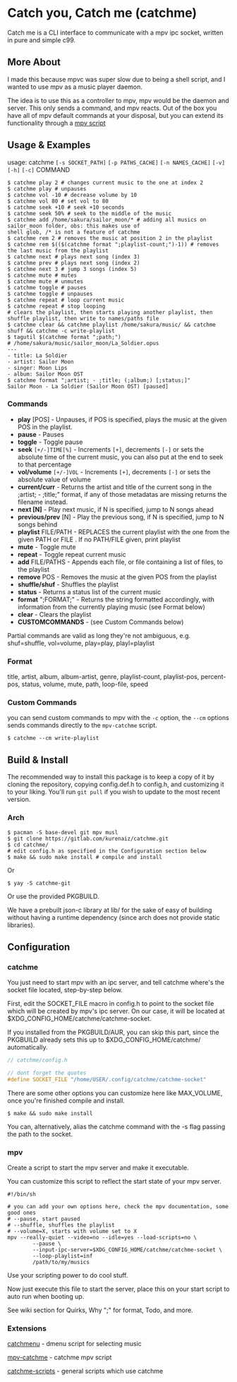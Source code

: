 # Catch you, Catch me (catchme)

Catch me is a CLI interface to communicate with a mpv ipc socket, written in pure and simple c99.

## More About
I made this because mpvc was super slow due to being a shell script, and I wanted to use mpv as a 
music player daemon.

The idea is to use this as a controller to mpv, mpv would be the daemon and server. This only sends 
a command, and mpv reacts. Out of the box you have all of mpv default commands at your disposal, 
but you can extend its functionality through a [mpv script](https://gitlab.com/kurenaiz/mpv-catchme) 

## Usage & Examples
usage: catchme `[-s SOCKET_PATH]` `[-p PATHS_CACHE]` `[-n NAMES_CACHE]` `[-v]` `[-h]` `[-c]` COMMAND
```shell
$ catchme play 2 # changes current music to the one at index 2
$ catchme play # unpauses
$ catchme vol -10 # decrease volume by 10
$ catchme vol 80 # set vol to 80
$ catchme seek +10 # seek +10 seconds
$ catchme seek 50% # seek to the middle of the music
$ catchme add /home/sakura/sailor_moon/* # adding all musics on sailor_moon folder, obs: this makes use of 
shell glob, /* is not a feature of catchme
$ catchme rem 2 # removes the music at position 2 in the playlist
$ catchme rem $(($(catchme format ";playlist-count;")-1)) # removes the last music from the playlist
$ catchme next # plays next song (index 3)
$ catchme prev # plays next song (index 2)
$ catchme next 3 # jump 3 songs (index 5)
$ catchme mute # mutes
$ catchme mute # unmutes
$ catchme toggle # pauses
$ catchme toggle # unpauses
$ catchme repeat # loop current music
$ catchme repeat # stop looping
# clears the playlist, then starts playing another playlist, then shuffle playlist, then write to names/paths file
$ catchme clear && catchme playlist /home/sakura/music/ && catchme shuff && catchme -c write-playlist
$ tagutil $(catchme format ";path;")
# /home/sakura/music/sailor_moon/La_Soldier.opus
---
- title: La Soldier
- artist: Sailor Moon
- singer: Moon Lips
- album: Sailor Moon OST
$ catchme format ";artist; - ;title; (;album;) [;status;]"
Sailor Moon - La Soldier (Sailor Moon OST) [paused]
```

### Commands
- **play** [POS] - Unpauses, if POS is specified, plays the music at the given POS in the playlist.
- **pause** - Pauses
- **toggle** - Toggle pause
- **seek** `[+/-]TIME[%]` - Increments `[+]`, decrements `[-]` or sets the absolute time of the 
current music, you can also put
  at the end to seek to that percentage
- **vol/volume** `[+/-]VOL` - Increments `[+]`, decrements `[-]` or sets the absolute value of volume
- **current/curr** - Returns the artist and title of the current song in the ;artist; - ;title;" format,
if any of those metadatas are missing
  returns the filename instead.
- **next [N]** - Play next music, if N is specified, jump to N songs ahead
- **previous/prev** [N] - Play the previous song, if N is specified, jump to N songs behind
- **playlist** FILE/PATH - REPLACES the current playlist with the one from the given PATH or FILE
. If no PATH/FILE given, print playlist
- **mute** - Toggle mute
- **repeat** - Toggle repeat current music
- **add** FILE/PATHS - Appends each file, or file containing a list of files, to the playlist
- **remove** POS - Removes the music at the given POS from the playlist
- **shuffle/shuf** - Shuffles the playlist
- **status** - Returns a status list of the current music
- **format** ";FORMAT;" - Returns the string formatted accordingly, with information from the currently
playing music (see Format below)
- **clear** - Clears the playlist
- **CUSTOMCOMMANDS** - (see Custom Commands below)

Partial commands are valid as long they're not ambiguous, e.g. shuf=shuffle, vol=volume, play=play,
playl=playlist

### Format
title, artist, album, album-artist,
genre, playlist-count, playlist-pos, percent-pos,
status, volume, mute, path, loop-file, speed

### Custom Commands
you can send custom commands to mpv with the `-c` option, the `--cm` options sends commands directly to
the `mpv-catchme` script.

```shell
$ catchme --cm write-playlist
```


## Build & Install
The recommended way to install this package is to keep a copy of it by cloning the repository, copying
config.def.h to config.h, and customizing it to your liking. You'll run `git pull` if you wish to update 
to the most recent version.

### Arch
```shell
$ pacman -S base-devel git mpv musl
$ git clone https://gitlab.com/kurenaiz/catchme.git
$ cd catchme/
# edit config.h as specified in the Configuration section below
$ make && sudo make install # compile and install
```

Or

```shell
$ yay -S catchme-git
```

Or use the provided PKGBUILD.


We have a prebuilt json-c library at lib/ for the sake of easy of building without having a runtime dependency 
(since arch does not provide static libraries).

## Configuration
### catchme
You just need to start mpv with an ipc server, and tell catchme where's the socket file located, 
step-by-step below.

First, edit the SOCKET_FILE macro in config.h to point to the socket file which will be created by 
mpv's ipc server. On our case, it will be located at $XDG_CONFIG_HOME/catchme/catchme-socket.

If you installed from the PKGBUILD/AUR, you can skip
this part, since the PKGBUILD already sets this up to $XDG_CONFIG_HOME/catchme/ automatically.

```c
// catchme/config.h

// dont forget the quotes
#define SOCKET_FILE "/home/USER/.config/catchme/catchme-socket"
```

There are some other options you can customize here like MAX_VOLUME, once you're finished
compile and install.
```shell
$ make && sudo make install
```

You can, alternatively, alias the catchme command with the -s flag passing the path to the socket.

### mpv
Create a script to start the mpv server and make it executable.

You can customize this script to reflect the start state of your mpv server.
```shell
#!/bin/sh

# you can add your own options here, check the mpv documentation, some good ones
# --pause, start paused
# --shuffle, shuffles the playlist
# --volume=X, starts with volume set to X
mpv --really-quiet --video=no --idle=yes --load-scripts=no \
        --pause \ 
        --input-ipc-server=$XDG_CONFIG_HOME/catchme/catchme-socket \
        --loop-playlist=inf 
        /path/to/my/musics
```

Use your scripting power to do cool stuff.

Now just execute this file to start the server, place this on your start script to auto run when booting up.

See wiki section for Quirks, Why ";" for format, Todo, and more.

### Extensions
[catchmenu](https://gitlab.com/kurenaiz/catchmenu) - dmenu script for selecting music

[mpv-catchme](https://gitlab.com/kurenaiz/mpv-catchme) - catchme mpv script

[catchme-scripts](https://gitlab.com/kurenaiz/catchme-scripts) - general scripts which use catchme
